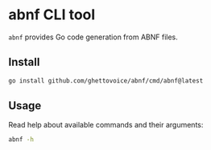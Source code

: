 # abnf CLI tool

`abnf` provides Go code generation from ABNF files.

## Install

```bash
go install github.com/ghettovoice/abnf/cmd/abnf@latest
```

## Usage

Read help about available commands and their arguments:

```bash
abnf -h
```

